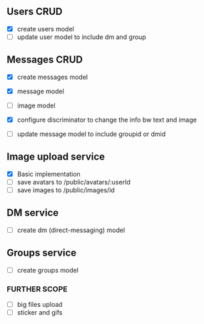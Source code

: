## Users CRUD
- [x] create users model
- [ ] update user model to include dm and group

## Messages CRUD
- [x] create messages model
- [x] message model
- [ ] image model

- [x] configure discriminator to change the info bw text and image
- [ ] update message model to include groupid or dmid

## Image upload service  
- [x] Basic implementation
- [ ] save avatars to /public/avatars/:userId
- [ ] save images  to /public/images/id

## DM service
- [ ] create dm (direct-messaging) model

## Groups service
- [ ] create groups model

### FURTHER SCOPE
- [ ] big files upload 
- [ ] sticker and gifs 
